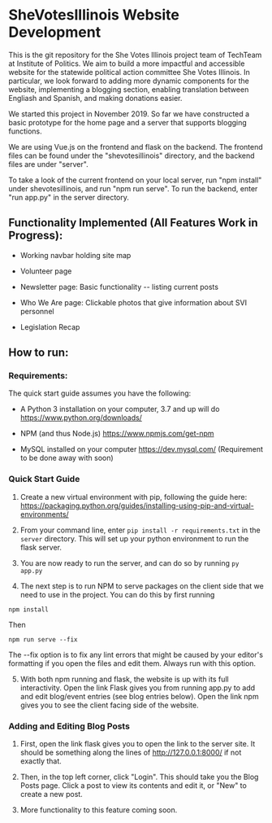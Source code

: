 # SheVotesIllinois Website Development

This is the git repository for the She Votes Illinois project team of TechTeam at Institute of Politics. We aim to build a more impactful and accessible website for the statewide political action committee She Votes Illinois. In particular, we look forward to adding more dynamic components for the website, implementing a blogging section, enabling translation between Engliash and Spanish, and making donations easier.

We started this project in November 2019. So far we have constructed a basic prototype for the home page and a server that supports blogging functions.

We are using Vue.js on the frontend and flask on the backend. The frontend files can be found under the "shevotesillinois" directory, and the backend files are under "server".

To take a look of the current frontend on your local server, run "npm install" under shevotesillinois, and run "npm run serve". To run the backend, enter "run app.py" in the server directory.


## Functionality Implemented (All Features Work in Progress):

* Working navbar holding site map

* Volunteer page

* Newsletter page: Basic functionality -- listing current posts

* Who We Are page: Clickable photos that give information about SVI personnel

* Legislation Recap


## How to run:

### Requirements:

The quick start guide assumes you have the following:

* A Python 3 installation on your computer, 3.7 and up will do https://www.python.org/downloads/

* NPM (and thus Node.js) https://www.npmjs.com/get-npm

* MySQL installed on your computer https://dev.mysql.com/ (Requirement to be done away with soon)


### Quick Start Guide

1) Create a new virtual environment with pip, following the guide here: https://packaging.python.org/guides/installing-using-pip-and-virtual-environments/

2) From your command line, enter `pip install -r requirements.txt` in the `server` directory. This will set up your python environment to run the flask server.

3) You are now ready to run the server, and can do so by running `py app.py`

4) The next step is to run NPM to serve packages on the client side that we need to use in the project. You can do this by first running 

`npm install`

Then

`npm run serve --fix`

The --fix option is to fix any lint errors that might be caused by your editor's formatting if you open the files and edit them. Always run with this option.


5. With both npm running and flask, the website is up with its full interactivity. Open the link Flask gives you from running app.py to add and edit blog/event entries (see blog entries below). Open the link npm gives you to see the client facing side of the website. 


### Adding and Editing Blog Posts 

1) First, open the link flask gives you to open the link to the server site. It should be something along the lines of http://127.0.0.1:8000/ if not exactly that. 

2) Then, in the top left corner, click "Login". This should take you the Blog Posts page. Click a post to view its contents and edit it, or "New" to create a new post.

3) More functionality to this feature coming soon.





